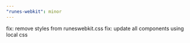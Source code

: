 ```yaml
---
"runes-webkit": minor
---
```


fix: remove styles from runeswebkit.css
fix: update all components using local css
